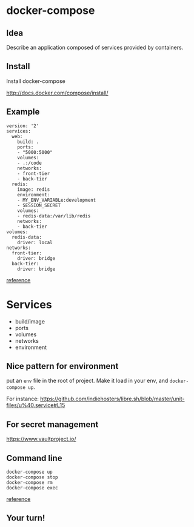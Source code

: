# docker-compose



## Idea

Describe an application composed of services provided by containers.



## Install

Install docker-compose

http://docs.docker.com/compose/install/



## Example

```
version: '2'
services:
  web:
    build: .
    ports:
    - "5000:5000"
    volumes:
    - .:/code
    networks:
    - front-tier
    - back-tier
  redis:
    image: redis
    environment:
    - MY_ENV_VARIABLe:development
    - SESSION_SECRET
    volumes:
    - redis-data:/var/lib/redis
    networks:
    - back-tier
volumes:
  redis-data:
    driver: local
networks:
  front-tier:
    driver: bridge
  back-tier:
    driver: bridge
```

[reference](http://docs.docker.com/compose/yml/)


# Services

 - build/image
 - ports
 - volumes
 - networks
 - environment


## Nice pattern for environment

put an `env` file in the root of project.
Make it load in your env, and `docker-compose up`.

For instance: https://github.com/indiehosters/libre.sh/blob/master/unit-files/u%40.service#L15


## For secret management

https://www.vaultproject.io/



## Command line

```
docker-compose up
docker-compose stop
docker-compose rm
docker-compose exec
```

[reference](http://docs.docker.com/compose/reference/overview/)



## Your turn!
